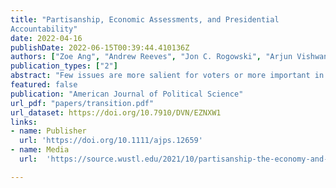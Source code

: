 ```yaml
---
title: "Partisanship, Economic Assessments, and Presidential
Accountability"
date: 2022-04-16
publishDate: 2022-06-15T00:39:44.410136Z
authors: ["Zoe Ang", "Andrew Reeves", "Jon C. Rogowski", "Arjun Vishwanath"]
publication_types: ["2"]
abstract: "Few issues are more salient for voters or more important in political decision making than economic conditions, and no American public official is more closely associated with the economy than the president. Existing scholarship disagrees, however, about how partisan loyalties affect economic evaluations. We study how partisan control of the presidency affects economic perceptions using nine waves of panel data collected around the 2016 presidential election from a national probability sample. We find that while individual-level perceptions are largely stable across time, the change in partisan control of the White House was associated with more positive evaluations among Republicans and more negative evaluations among Democrats. However, these eects are statistically significant yet substantively modest in magnitude. Our results indicate that partisanship is less strongly associated with economic assessments than previous scholarship has claimed and suggest more sanguine conclusions about the prospects for presidential accountability even in a partisan era."
featured: false
publication: "American Journal of Political Science"
url_pdf: "papers/transition.pdf"
url_dataset: https://doi.org/10.7910/DVN/EZNXW1
links:
- name: Publisher
  url: 'https://doi.org/10.1111/ajps.12659'
- name: Media
  url:  'https://source.wustl.edu/2021/10/partisanship-the-economy-and-presidential-accountability/'

---
```


